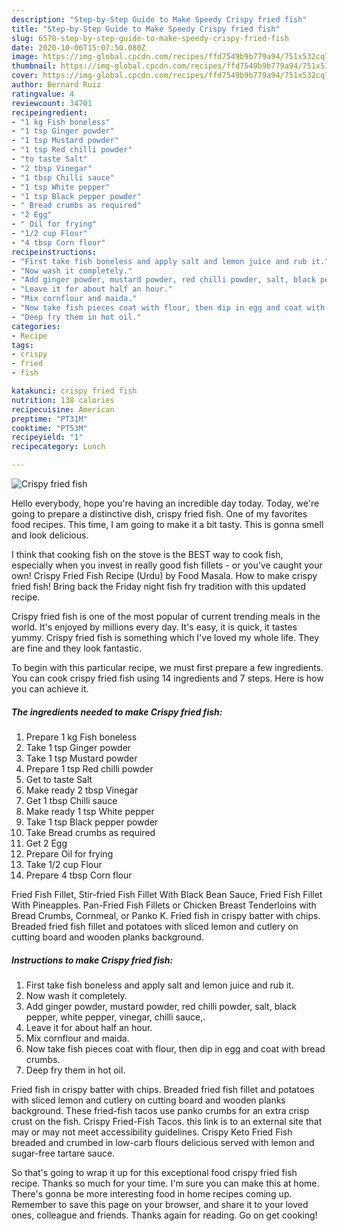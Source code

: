 ```yaml
---
description: "Step-by-Step Guide to Make Speedy Crispy fried fish"
title: "Step-by-Step Guide to Make Speedy Crispy fried fish"
slug: 6578-step-by-step-guide-to-make-speedy-crispy-fried-fish
date: 2020-10-06T15:07:50.080Z
image: https://img-global.cpcdn.com/recipes/ffd7549b9b779a94/751x532cq70/crispy-fried-fish-recipe-main-photo.jpg
thumbnail: https://img-global.cpcdn.com/recipes/ffd7549b9b779a94/751x532cq70/crispy-fried-fish-recipe-main-photo.jpg
cover: https://img-global.cpcdn.com/recipes/ffd7549b9b779a94/751x532cq70/crispy-fried-fish-recipe-main-photo.jpg
author: Bernard Ruiz
ratingvalue: 4
reviewcount: 34701
recipeingredient:
- "1 kg Fish boneless"
- "1 tsp Ginger powder"
- "1 tsp Mustard powder"
- "1 tsp Red chilli powder"
- "to taste Salt"
- "2 tbsp Vinegar"
- "1 tbsp Chilli sauce"
- "1 tsp White pepper"
- "1 tsp Black pepper powder"
- " Bread crumbs as required"
- "2 Egg"
- " Oil for frying"
- "1/2 cup Flour"
- "4 tbsp Corn flour"
recipeinstructions:
- "First take fish boneless and apply salt and lemon juice and rub it."
- "Now wash it completely."
- "Add ginger powder, mustard powder, red chilli powder, salt, black pepper, white pepper, vinegar, chilli sauce,."
- "Leave it for about half an hour."
- "Mix cornflour and maida."
- "Now take fish pieces coat with flour, then dip in egg and coat with bread crumbs."
- "Deep fry them in hot oil."
categories:
- Recipe
tags:
- crispy
- fried
- fish

katakunci: crispy fried fish 
nutrition: 138 calories
recipecuisine: American
preptime: "PT31M"
cooktime: "PT53M"
recipeyield: "1"
recipecategory: Lunch

---
```



![Crispy fried fish](https://img-global.cpcdn.com/recipes/ffd7549b9b779a94/751x532cq70/crispy-fried-fish-recipe-main-photo.jpg)

Hello everybody, hope you're having an incredible day today. Today, we're going to prepare a distinctive dish, crispy fried fish. One of my favorites food recipes. This time, I am going to make it a bit tasty. This is gonna smell and look delicious.

I think that cooking fish on the stove is the BEST way to cook fish, especially when you invest in really good fish fillets - or you&#39;ve caught your own! Crispy Fried Fish Recipe (Urdu) by Food Masala. How to make crispy fried fish! Bring back the Friday night fish fry tradition with this updated recipe.

Crispy fried fish is one of the most popular of current trending meals in the world. It's enjoyed by millions every day. It's easy, it is quick, it tastes yummy. Crispy fried fish is something which I've loved my whole life. They are fine and they look fantastic.


To begin with this particular recipe, we must first prepare a few ingredients. You can cook crispy fried fish using 14 ingredients and 7 steps. Here is how you can achieve it.

<!--inarticleads1-->

##### The ingredients needed to make Crispy fried fish:

1. Prepare 1 kg Fish boneless
1. Take 1 tsp Ginger powder
1. Take 1 tsp Mustard powder
1. Prepare 1 tsp Red chilli powder
1. Get to taste Salt
1. Make ready 2 tbsp Vinegar
1. Get 1 tbsp Chilli sauce
1. Make ready 1 tsp White pepper
1. Take 1 tsp Black pepper powder
1. Take  Bread crumbs as required
1. Get 2 Egg
1. Prepare  Oil for frying
1. Take 1/2 cup Flour
1. Prepare 4 tbsp Corn flour


Fried Fish Fillet, Stir-fried Fish Fillet With Black Bean Sauce, Fried Fish Fillet With Pineapples. Pan-Fried Fish Fillets or Chicken Breast Tenderloins with Bread Crumbs, Cornmeal, or Panko K. Fried fish in crispy batter with chips. Breaded fried fish fillet and potatoes with sliced lemon and cutlery on cutting board and wooden planks background. 

<!--inarticleads2-->

##### Instructions to make Crispy fried fish:

1. First take fish boneless and apply salt and lemon juice and rub it.
1. Now wash it completely.
1. Add ginger powder, mustard powder, red chilli powder, salt, black pepper, white pepper, vinegar, chilli sauce,.
1. Leave it for about half an hour.
1. Mix cornflour and maida.
1. Now take fish pieces coat with flour, then dip in egg and coat with bread crumbs.
1. Deep fry them in hot oil.


Fried fish in crispy batter with chips. Breaded fried fish fillet and potatoes with sliced lemon and cutlery on cutting board and wooden planks background. These fried-fish tacos use panko crumbs for an extra crisp crust on the fish. Crispy Fried-Fish Tacos. this link is to an external site that may or may not meet accessibility guidelines. Crispy Keto Fried Fish breaded and crumbed in low-carb flours delicious served with lemon and sugar-free tartare sauce. 

So that's going to wrap it up for this exceptional food crispy fried fish recipe. Thanks so much for your time. I'm sure you can make this at home. There's gonna be more interesting food in home recipes coming up. Remember to save this page on your browser, and share it to your loved ones, colleague and friends. Thanks again for reading. Go on get cooking!
